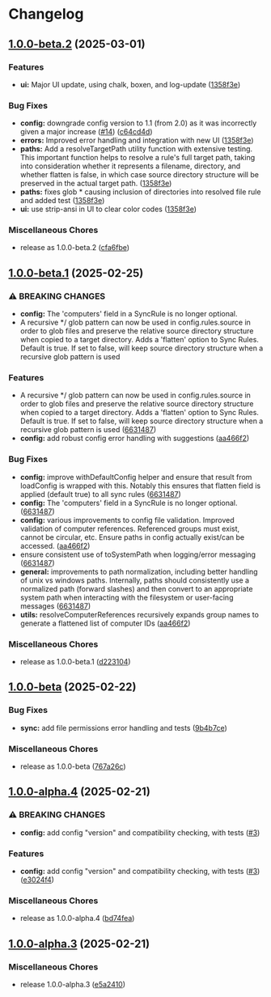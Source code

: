 # Changelog

## [1.0.0-beta.2](https://github.com/bngarren/ccsync/compare/v1.0.0-beta.1...v1.0.0-beta.2) (2025-03-01)


### Features

* **ui:** Major UI update, using chalk, boxen, and log-update ([1358f3e](https://github.com/bngarren/ccsync/commit/1358f3ed32ccc5bb15e96fe90ec4070c5b6431f8))


### Bug Fixes

* **config:** downgrade config version to 1.1 (from 2.0) as it was incorrectly given a major increase ([#14](https://github.com/bngarren/ccsync/issues/14)) ([c64cd4d](https://github.com/bngarren/ccsync/commit/c64cd4d5c418a8866b95ca32cb60c0ceb0bb8e8c))
* **errors:** Improved error handling and integration with new UI ([1358f3e](https://github.com/bngarren/ccsync/commit/1358f3ed32ccc5bb15e96fe90ec4070c5b6431f8))
* **paths:** Add a resolveTargetPath utility function with extensive testing. This important function helps to resolve a rule's full target path, taking into consideration whether it represents a filename, directory, and whether flatten is false, in which case source directory structure will be preserved in the actual target path. ([1358f3e](https://github.com/bngarren/ccsync/commit/1358f3ed32ccc5bb15e96fe90ec4070c5b6431f8))
* **paths:** fixes glob * causing inclusion of directories into resolved file rule and added test ([1358f3e](https://github.com/bngarren/ccsync/commit/1358f3ed32ccc5bb15e96fe90ec4070c5b6431f8))
* **ui:** use strip-ansi in UI to clear color codes ([1358f3e](https://github.com/bngarren/ccsync/commit/1358f3ed32ccc5bb15e96fe90ec4070c5b6431f8))


### Miscellaneous Chores

* release as 1.0.0-beta.2 ([cfa6fbe](https://github.com/bngarren/ccsync/commit/cfa6fbe72c3164630f4ad2cc912fdbe3efb43193))

## [1.0.0-beta.1](https://github.com/bngarren/ccsync/compare/v1.0.0-beta...v1.0.0-beta.1) (2025-02-25)


### ⚠ BREAKING CHANGES

* **config:** The 'computers' field in a SyncRule is no longer optional.
* A recursive */ glob pattern can now be used in config.rules.source in order to glob files and preserve the relative source directory structure when copied to a target directory. Adds a 'flatten' option to Sync Rules. Default is true. If set to false, will keep source directory structure when a recursive glob pattern is used

### Features

* A recursive */ glob pattern can now be used in config.rules.source in order to glob files and preserve the relative source directory structure when copied to a target directory. Adds a 'flatten' option to Sync Rules. Default is true. If set to false, will keep source directory structure when a recursive glob pattern is used ([6631487](https://github.com/bngarren/ccsync/commit/6631487853a2091f3d613d3c9b7f8ca8ec866d8a))
* **config:** add robust config error handling with suggestions ([aa466f2](https://github.com/bngarren/ccsync/commit/aa466f2dd4dd1ba32bc3d98e4abcbd06650590d9))


### Bug Fixes

* **config:** improve withDefaultConfig helper and ensure that result from loadConfig is wrapped with this. Notably this ensures that flatten field is applied (default true) to all sync rules ([6631487](https://github.com/bngarren/ccsync/commit/6631487853a2091f3d613d3c9b7f8ca8ec866d8a))
* **config:** The 'computers' field in a SyncRule is no longer optional. ([6631487](https://github.com/bngarren/ccsync/commit/6631487853a2091f3d613d3c9b7f8ca8ec866d8a))
* **config:** various improvements to config file validation. Improved validation of computer references. Referenced groups must exist, cannot be circular, etc. Ensure paths in config actually exist/can be accessed. ([aa466f2](https://github.com/bngarren/ccsync/commit/aa466f2dd4dd1ba32bc3d98e4abcbd06650590d9))
* ensure consistent use of toSystemPath when logging/error messaging ([6631487](https://github.com/bngarren/ccsync/commit/6631487853a2091f3d613d3c9b7f8ca8ec866d8a))
* **general:** improvements to path normalization, including better handling of unix vs windows paths. Internally, paths should consistently use a normalized path (forward slashes) and then convert to an appropriate system path when interacting with the filesystem or user-facing messages ([6631487](https://github.com/bngarren/ccsync/commit/6631487853a2091f3d613d3c9b7f8ca8ec866d8a))
* **utils:** resolveComputerReferences recursively expands group names to generate a flattened list of computer IDs ([aa466f2](https://github.com/bngarren/ccsync/commit/aa466f2dd4dd1ba32bc3d98e4abcbd06650590d9))


### Miscellaneous Chores

* release as 1.0.0-beta.1 ([d223104](https://github.com/bngarren/ccsync/commit/d223104a52d198d1a31e3727362a19b295f3bcd6))

## [1.0.0-beta](https://github.com/bngarren/ccsync/compare/v1.0.0-alpha.4...v1.0.0-beta) (2025-02-22)


### Bug Fixes

* **sync:** add file permissions error handling and tests ([9b4b7ce](https://github.com/bngarren/ccsync/commit/9b4b7ce919244738c506684b0a80c83ce342872a))


### Miscellaneous Chores

* release as 1.0.0-beta ([767a26c](https://github.com/bngarren/ccsync/commit/767a26c6f92b1731cada0dd194587b063f81b931))

## [1.0.0-alpha.4](https://github.com/bngarren/ccsync/compare/v1.0.0-alpha.3...v1.0.0-alpha.4) (2025-02-21)


### ⚠ BREAKING CHANGES

* **config:** add config "version" and compatibility checking, with tests ([#3](https://github.com/bngarren/ccsync/issues/3))

### Features

* **config:** add config "version" and compatibility checking, with tests ([#3](https://github.com/bngarren/ccsync/issues/3)) ([e3024f4](https://github.com/bngarren/ccsync/commit/e3024f4728ab6344688e3003a8fedf25b12b9ffe))


### Miscellaneous Chores

* release as 1.0.0-alpha.4 ([bd74fea](https://github.com/bngarren/ccsync/commit/bd74fea05c8bc60a1f78c95a660080e18e427672))

## [1.0.0-alpha.3](https://github.com/bngarren/ccsync/compare/v1.0.0-alpha.2...v1.0.0-alpha.3) (2025-02-21)


### Miscellaneous Chores

* release 1.0.0-alpha.3 ([e5a2410](https://github.com/bngarren/ccsync/commit/e5a2410a2e5345a1f321adf27353595f9836c281))
